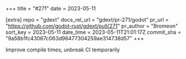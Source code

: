 +++
title = "#271"
date = 2023-05-11

[extra]
repo = "gdext"
docs_rel_url = "gdext/pr-271/godot"
pr_url = "https://github.com/godot-rust/gdext/pull/271"
pr_author = "Bromeon"
sort_key = 2023-05-11
date_time = 2023-05-11T21:01:17Z
commit_sha = "9a58b1fc43067c063d96477304259ae314738d57"
+++

Improve compile times, unbreak CI temporarily
